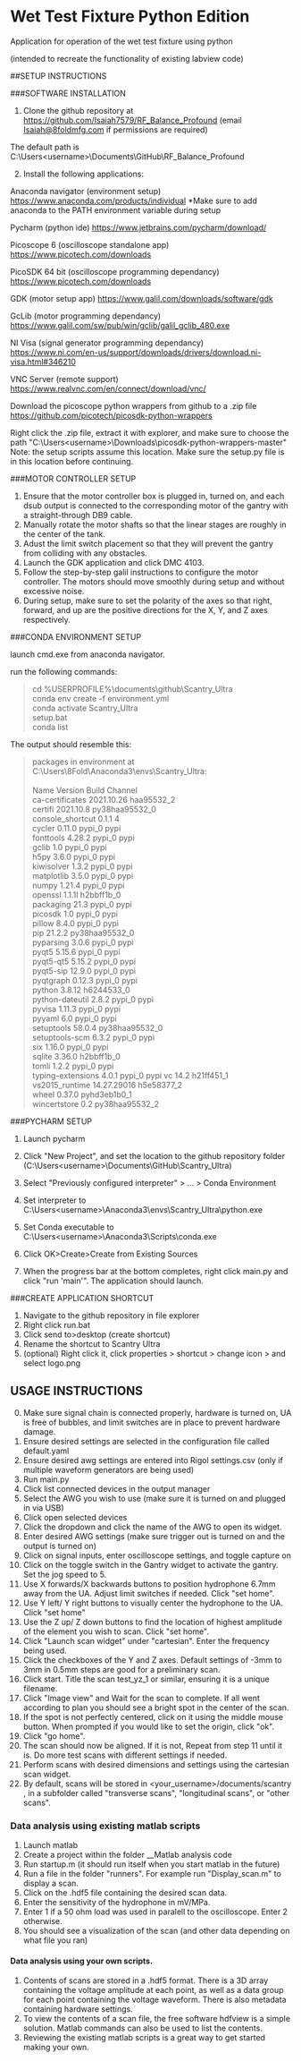 # Wet Test Fixture Python Edition
Application for operation of the wet test fixture using python 

(intended to recreate the functionality of existing labview code)

##SETUP INSTRUCTIONS

###SOFTWARE INSTALLATION
1. Clone the github repository at https://github.com/Isaiah7579/RF_Balance_Profound
(email Isaiah@8foldmfg.com if permissions are required)

The default path is C:\Users\<username>\Documents\GitHub\RF_Balance_Profound

2. Install the following applications:

Anaconda navigator (environment setup)
https://www.anaconda.com/products/individual
*Make sure to add anaconda to the PATH environment variable during setup

Pycharm (python ide)
https://www.jetbrains.com/pycharm/download/

Picoscope 6 (oscilloscope standalone app)
https://www.picotech.com/downloads 

PicoSDK 64 bit (oscilloscope programming dependancy)
https://www.picotech.com/downloads

GDK (motor setup app)
https://www.galil.com/downloads/software/gdk

GcLib (motor programming dependancy)
https://www.galil.com/sw/pub/win/gclib/galil_gclib_480.exe

NI Visa (signal generator programming dependancy)
https://www.ni.com/en-us/support/downloads/drivers/download.ni-visa.html#346210

VNC Server (remote support)
https://www.realvnc.com/en/connect/download/vnc/

Download the picoscope python wrappers from github to a .zip file
https://github.com/picotech/picosdk-python-wrappers

Right click the .zip file, extract it with explorer, and make sure to choose the path "C:\Users\<username>\Downloads\picosdk-python-wrappers-master"
Note: the setup scripts assume this location. Make sure the setup.py file is in this location before continuing.

###MOTOR CONTROLLER SETUP

1. Ensure that the motor controller box is plugged in, turned on, and each dsub output is connected to the corresponding motor of the gantry with a straight-through DB9 cable.
2. Manually rotate the motor shafts so that the linear stages are roughly in the center of the tank.
3. Adust the limit switch placement so that they will prevent the gantry from colliding with any obstacles.
4. Launch the GDK application and click DMC 4103.
5. Follow the step-by-step galil instructions to configure the motor controller. The motors should move smoothly during setup and without excessive noise.
6. During setup, make sure to set the polarity of the axes so that right, forward, and up are the positive directions for the X, Y, and Z axes respectively.

###CONDA ENVIRONMENT SETUP

launch cmd.exe from anaconda navigator.

run the following commands:
>cd %USERPROFILE%\documents\github\Scantry_Ultra \
>conda env create -f environment.yml \
>conda activate Scantry_Ultra \
>setup.bat \
>conda list

The output should resemble this:

>packages in environment at C:\Users\8Fold\Anaconda3\envs\Scantry_Ultra:  \
> \
>Name                    Version                   Build  Channel \
>ca-certificates           2021.10.26           haa95532_2 \
>certifi                   2021.10.8        py38haa95532_0 \
>console_shortcut          0.1.1                         4 \
>cycler                    0.11.0                   pypi_0    pypi \
>fonttools                 4.28.2                   pypi_0    pypi \
>gclib                     1.0                      pypi_0    pypi \
>h5py                      3.6.0                    pypi_0    pypi \
>kiwisolver                1.3.2                    pypi_0    pypi \
>matplotlib                3.5.0                    pypi_0    pypi \
>numpy                     1.21.4                   pypi_0    pypi \
>openssl                   1.1.1l               h2bbff1b_0 \
>packaging                 21.3                     pypi_0    pypi \
>picosdk                   1.0                      pypi_0    pypi \
>pillow                    8.4.0                    pypi_0    pypi \
>pip                       21.2.2           py38haa95532_0 \
>pyparsing                 3.0.6                    pypi_0    pypi \
>pyqt5                     5.15.6                   pypi_0    pypi \
>pyqt5-qt5                 5.15.2                   pypi_0    pypi \
>pyqt5-sip                 12.9.0                   pypi_0    pypi \
>pyqtgraph                 0.12.3                   pypi_0    pypi \
>python                    3.8.12               h6244533_0 \
>python-dateutil           2.8.2                    pypi_0    pypi \
>pyvisa                    1.11.3                   pypi_0    pypi \
>pyyaml                    6.0                      pypi_0    pypi \
>setuptools                58.0.4           py38haa95532_0 \
>setuptools-scm            6.3.2                    pypi_0    pypi \
>six                       1.16.0                   pypi_0    pypi \
>sqlite                    3.36.0               h2bbff1b_0 \
>tomli                     1.2.2                    pypi_0    pypi \
>typing-extensions         4.0.1                    pypi_0    pypi
>vc                        14.2                 h21ff451_1 \
>vs2015_runtime            14.27.29016          h5e58377_2 \
>wheel                     0.37.0             pyhd3eb1b0_1 \
>wincertstore              0.2              py38haa95532_2

###PYCHARM SETUP

1. Launch pycharm

2. Click "New Project", and set the location to the github repository folder (C:\Users\<username>\Documents\GitHub\Scantry_Ultra)

3. Select "Previously configured interpreter" > ... > Conda Environment

4. Set interpreter to C:\Users\<username>\Anaconda3\envs\Scantry_Ultra\python.exe

5. Set Conda executable to C:\Users\<username>\Anaconda3\Scripts\conda.exe

6. Click OK>Create>Create from Existing Sources

7. When the progress bar at the bottom completes, right click main.py and click "run 'main'". The application should launch.

###CREATE APPLICATION SHORTCUT

1. Navigate to the github repository in file explorer
2. Right click run.bat
3. Click send to>desktop (create shortcut)
4. Rename the shortcut to Scantry Ultra
5. (optional) Right click it, click properties > shortcut > change icon > and select logo.png 

## USAGE INSTRUCTIONS

0. Make sure signal chain is connected properly, hardware is turned on, UA is free of bubbles, and limit switches are in place to prevent hardware damage.
1. Ensure desired settings are selected in the configuration file called default.yaml
2. Ensure desired awg settings are entered into Rigol settings.csv (only if multiple waveform generators are being used)
3. Run main.py
4. Click list connected devices in the output manager
5. Select the AWG you wish to use (make sure it is turned on and plugged in via USB)
6. Click open selected devices
7. Click the dropdown and click the name of the AWG to open its widget.
8. Enter desired AWG settings (make sure trigger out is turned on and the output is turned on)
9. Click on signal inputs, enter oscilloscope settings, and toggle capture on
10. Click on the toggle switch in the Gantry widget to activate the gantry. Set the jog speed to 5.
11. Use X forwards/X backwards buttons to position hydrophone 6.7mm away from the UA. Adjust limit switches if needed. Click "set home".
12. Use Y left/ Y right buttons to visually center the hydrophone to the UA. Click "set home"
13. Use the Z up/ Z down buttons to find the location of highest amplitude of the element you wish to scan. Click "set home".
14. Click "Launch scan widget" under "cartesian". Enter the frequency being used.
15. Click the checkboxes of the Y and Z axes. Default settings of -3mm to 3mm in 0.5mm steps are good for a preliminary scan.
16. Click start. Title the scan test_yz_1 or similar, ensuring it is a unique filename.
17. Click "Image view" and Wait for the scan to complete. If all went according to plan you should see a bright spot in the center of the scan.
18. If the spot is not perfectly centered, click on it using the middle mouse button. When prompted if you would like to set the origin, click "ok".
19. Click "go home".
20. The scan should now be aligned. If it is not, Repeat from step 11 until it is. Do more test scans with different settings if needed.
21. Perform scans with desired dimensions and settings using the cartesian scan widget.
22. By default, scans will be stored in <your_username>/documents/scantry , in a subfolder called "transverse scans", "longitudinal scans", or "other scans".

### Data analysis using existing matlab scripts

1. Launch matlab
2. Create a project within the folder __Matlab analysis code
3. Run startup.m (it should run itself when you start matlab in the future)
4. Run a file in the folder "runners". For example run "Display_scan.m" to display a scan.
5. Click on the .hdf5 file containing the desired scan data.
6. Enter the sensitivity of the hydrophone in mV/MPa.
7. Enter 1 if a 50 ohm load was used in paralell to the oscilloscope. Enter 2 otherwise.
8. You should see a visualization of the scan (and other data depending on what file you ran)

#### Data analysis using your own scripts.

1. Contents of scans are stored in a .hdf5 format. There is a 3D array containing the voltage amplitude at each point, as well as a data group for each point containing the voltage waveform. There is also metadata containing hardware settings.
2. To view the contents of a scan file, the free software hdfview is a simple solution. Matlab commands can also be used to list the contents.
3. Reviewing the existing matlab scripts is a great way to get started making your own.